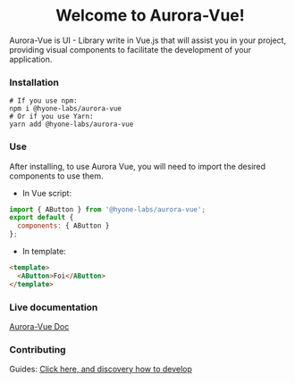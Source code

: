 <h1 align="center">Welcome to Aurora-Vue!</h1>

Aurora-Vue is UI - Library write in Vue.js that will assist you in your project, 
providing visual components to facilitate the development of your application.

### Installation

```
# If you use npm: 
npm i @hyone-labs/aurora-vue
# Or if you use Yarn: 
yarn add @hyone-labs/aurora-vue
```

### Use

After installing, to use Aurora Vue, you will need to import the desired components to use them.

- In Vue script:
```js
import { AButton } from '@hyone-labs/aurora-vue';
export default {
  components: { AButton }
};
```

- In template:

```html
<template>
  <AButton>Foi</AButton>
</template>
```

### Live documentation
[Aurora-Vue Doc](https://aurora-vue.netlify.app/)
### Contributing

Guides:
[Click here, and discovery how to develop](docs/CONTRIBUTING.md)
